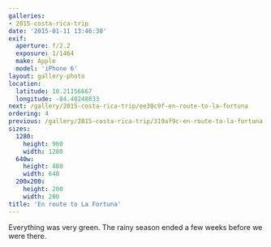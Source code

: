 ```yaml
---
galleries:
- 2015-costa-rica-trip
date: '2015-01-11 13:46:30'
exif:
  aperture: f/2.2
  exposure: 1/1464
  make: Apple
  model: 'iPhone 6'
layout: gallery-photo
location:
  latitude: 10.21156667
  longitude: -84.40248833
next: /gallery/2015-costa-rica-trip/ee30c9f-en-route-to-la-fortuna
ordering: 4
previous: /gallery/2015-costa-rica-trip/319af9c-en-route-to-la-fortuna
sizes:
  1280:
    height: 960
    width: 1280
  640w:
    height: 480
    width: 640
  200x200:
    height: 200
    width: 200
title: 'En route to La Fortuna'
---
```


Everything was very green. The rainy season ended a few weeks before we were there.
